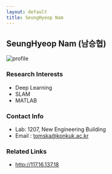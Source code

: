 ```yaml
---
layout: default
title: SeungHyeop Nam
---
```


## SeungHyeop Nam (남승협)
![profile](../assets/img/profile_seunghyeopnam.JPEG)

### Research Interests
* Deep Learning
* SLAM
* MATLAB

### Contact Info
* Lab: 1207, New Engineering Building
* Email : tomska@konkuk.ac.kr

### Related Links
* http://117.16.137.18
